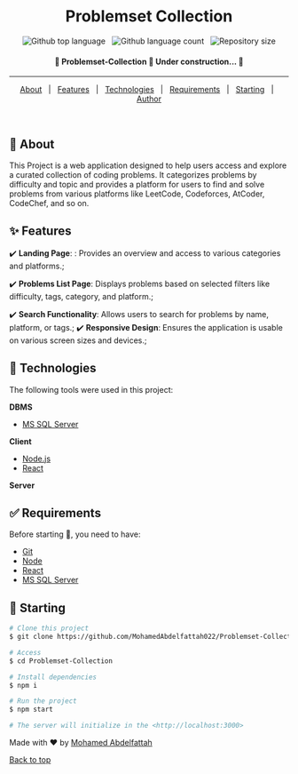 <h1 align="center">Problemset Collection</h1>

<p align="center">
  <img alt="Github top language" src="https://img.shields.io/github/languages/top/MohamedAbdelfattah022/Problemset-Collection?color=56BEB8">
 &#xa0; 
  <img alt="Github language count" src="https://img.shields.io/github/languages/count/MohamedAbdelfattah022/Problemset-Collection?color=56BEB8">
 &#xa0; 
  <img alt="Repository size" src="https://img.shields.io/github/repo-size/MohamedAbdelfattah022/Problemset-Collection?color=56BEB8">
</p>

<!-- Status -->

<h4 align="center"> 
	🚧  Problemset-Collection 🚀 Under construction...  🚧
</h4> 

<hr>

<p align="center">
  <a href="#dart-about">About</a> &#xa0; | &#xa0; 
  <a href="#sparkles-features">Features</a> &#xa0; | &#xa0;
  <a href="#rocket-technologies">Technologies</a> &#xa0; | &#xa0;
  <a href="#white_check_mark-requirements">Requirements</a> &#xa0; | &#xa0;
  <a href="#checkered_flag-starting">Starting</a> &#xa0; | &#xa0;
  <a href="https://github.com/MohamedAbdelfattah022" target="_blank">Author</a>
</p>

<br>

## :dart: About ##

This Project is a web application designed to help users access and explore a curated collection of coding problems. It categorizes problems by difficulty and topic and provides a platform for users to find and solve problems from various platforms like LeetCode, Codeforces, AtCoder, CodeChef, and so on.


## :sparkles: Features ##

:heavy_check_mark: **Landing Page**: : Provides an overview and access to various categories and platforms.;

:heavy_check_mark: **Problems List Page**: Displays problems based on selected filters like difficulty, tags, category, and platform.;

:heavy_check_mark: **Search Functionality**: Allows users to search for problems by name, platform, or tags.;
:heavy_check_mark: **Responsive Design**: Ensures the application is usable on various screen sizes and devices.;

## :rocket: Technologies ##

The following tools were used in this project:

**DBMS**
- [MS SQL Server](https://www.microsoft.com/en-us/sql-server)

**Client**
- [Node.js](https://nodejs.org/en/)
- [React](https://pt-br.reactjs.org/)

**Server**


## :white_check_mark: Requirements ##

Before starting :checkered_flag:, you need to have:
- [Git](https://git-scm.com) 
- [Node](https://nodejs.org/en/)
- [React](https://pt-br.reactjs.org/)
- [MS SQL Server](https://www.microsoft.com/en-us/sql-server)

## :checkered_flag: Starting ##

```bash
# Clone this project
$ git clone https://github.com/MohamedAbdelfattah022/Problemset-Collection

# Access
$ cd Problemset-Collection

# Install dependencies
$ npm i

# Run the project
$ npm start

# The server will initialize in the <http://localhost:3000>
```

Made with :heart: by <a href="https://github.com/MohamedAbdelfattah022" target="_blank">Mohamed Abdelfattah</a>
&#xa0;

<a href="#top">Back to top</a>
